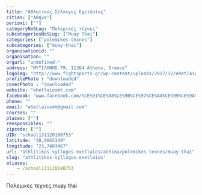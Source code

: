 ```yaml
---
title: "Αθλητικός Σύλλογος Εχετλαίος"
cities: ["Αθήνα"]
perioxi: [""]
categoryNoSLug: "Πολεμικές τέχνες"
subcategoriesNoSLug: ["Muay Thai"]
categories: ["polemikes-texnes"]
subcategories: ["muay-thai"]
organisationid: ""
organisation: ""
orgurl: "undefined-"
address: "ΜΥΤΙΛΗΝΗΣ 79, 11364 Athens, Greece"
logoimg: "http://www.fightsports.gr/wp-content/uploads/2017/12/ehetlaios-logo.jpg"
profilePhoto : "downloaded"
coverPhoto : "downloaded"
website: "ehetlaiosmt.com"
facebook: "www.facebook.com/%CE%91%CE%98%CE%9B%CE%97%CE%A4%CE%99%CE%9A%CE%9F%CE%A3-%CE%A3%CE%A5%CE%9B%CE%9B%CE%9F%CE%93%CE%9F%CE%A3-%CE%95%CE%A7%CE%95%CE%A4%CE%9B%CE%91%CE%99%CE%9F%CE%A3-663924660385568/"
phone: ""
email: "ehetlaiosmt@gmail.com"
courses: ""
places: [""]
rensponsibles: ""
zipcode: [""]
UID: "school131120180753"
latitude: "38,0065349"
longitude: "23,7403467"
url: "athlitikos-syllogos-exetlaios/athina/polemikes-texnes/muay-thai"
slug: "athlitikos-syllogos-exetlaios"
aliases:
    - /school131120180753
---
```



Πολεμικες τεχνες,muay thai

